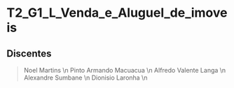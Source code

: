 # T2_G1_L_Venda_e_Aluguel_de_imoveis

## Discentes 
> Noel Martins \n
> Pinto Armando Macuacua \n
> Alfredo Valente Langa \n
> Alexandre Sumbane \n
> Dionisio Laronha \n
